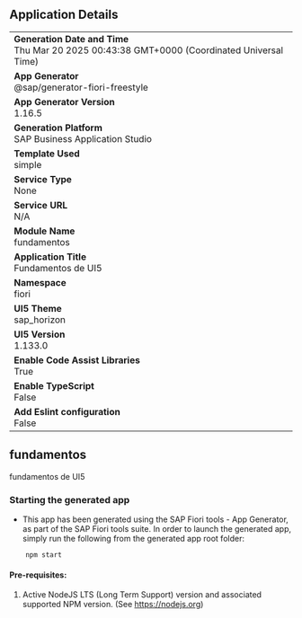## Application Details
|               |
| ------------- |
|**Generation Date and Time**<br>Thu Mar 20 2025 00:43:38 GMT+0000 (Coordinated Universal Time)|
|**App Generator**<br>@sap/generator-fiori-freestyle|
|**App Generator Version**<br>1.16.5|
|**Generation Platform**<br>SAP Business Application Studio|
|**Template Used**<br>simple|
|**Service Type**<br>None|
|**Service URL**<br>N/A|
|**Module Name**<br>fundamentos|
|**Application Title**<br>Fundamentos de UI5|
|**Namespace**<br>fiori|
|**UI5 Theme**<br>sap_horizon|
|**UI5 Version**<br>1.133.0|
|**Enable Code Assist Libraries**<br>True|
|**Enable TypeScript**<br>False|
|**Add Eslint configuration**<br>False|

## fundamentos

fundamentos de UI5

### Starting the generated app

-   This app has been generated using the SAP Fiori tools - App Generator, as part of the SAP Fiori tools suite.  In order to launch the generated app, simply run the following from the generated app root folder:

```
    npm start
```

#### Pre-requisites:

1. Active NodeJS LTS (Long Term Support) version and associated supported NPM version.  (See https://nodejs.org)


